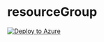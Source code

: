 # resourceGroup

[![Deploy to Azure](https://azuredeploy.net/deploybutton.svg)](https://deploy.azure.com/?repository=https://github.com/farrukh-kaispe/resourceGroup/azuredeploy.json)